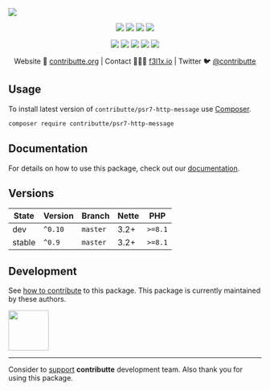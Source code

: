 ![](https://heatbadger.now.sh/github/readme/contributte/psr7-http-message/)

<p align=center>
    <a href="https://github.com/contributte/psr7-http-message/actions"><img src="https://badgen.net/github/checks/contributte/psr7-http-message"></a>
    <a href="https://coveralls.io/r/contributte/psr7-http-message"><img src="https://badgen.net/coveralls/c/github/contributte/psr7-http-message"></a>
    <a href="https://packagist.org/packages/contributte/psr7-http-message"><img src="https://badgen.net/packagist/dm/contributte/psr7-http-message"></a>
    <a href="https://packagist.org/packages/contributte/psr7-http-message"><img src="https://badgen.net/packagist/v/contributte/psr7-http-message"></a>
</p>
<p align=center>
    <a href="https://packagist.org/packages/contributte/psr7-http-message"><img src="https://badgen.net/packagist/php/contributte/psr7-http-message"></a>
    <a href="https://github.com/contributte/psr7-http-message"><img src="https://badgen.net/github/license/contributte/psr7-http-message"></a>
    <a href="https://bit.ly/ctteg"><img src="https://badgen.net/badge/support/gitter/cyan"></a>
    <a href="https://bit.ly/cttfo"><img src="https://badgen.net/badge/support/forum/yellow"></a>
    <a href="https://contributte.org/partners.html"><img src="https://badgen.net/badge/sponsor/donations/F96854"></a>
</p>

<p align=center>
    Website 🚀 <a href="https://contributte.org">contributte.org</a> | Contact 👨🏻‍💻 <a href="https://f3l1x.io">f3l1x.io</a> | Twitter 🐦 <a href="https://twitter.com/contributte">@contributte</a>
</p>

## Usage

To install latest version of `contributte/psr7-http-message` use [Composer](https://getcomposer.org).

```bash
composer require contributte/psr7-http-message
```

## Documentation

For details on how to use this package, check out our [documentation](.docs).

## Versions

| State       | Version | Branch   | Nette | PHP     |
|-------------|---------|----------|-------|---------|
| dev         | `^0.10` | `master` | 3.2+  | `>=8.1` |
| stable      | `^0.9`  | `master` | 3.2+  | `>=8.1` |

## Development

See [how to contribute](https://contributte.org) to this package. This package is currently maintained by these authors.

<a href="https://github.com/f3l1x">
    <img width="80" height="80" src="https://avatars.githubusercontent.com/f3l1x">
</a>

-----

Consider to [support](https://contributte.org/partners) **contributte** development team.
Also thank you for using this package.

